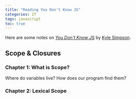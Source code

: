 ```yaml
---
title: "Reading You Don't Know JS"
categories: IT
tags: javascript
toc: true
---
```


Here are some notes on [*You Don't Know JS*](https://github.com/getify/You-Dont-Know-JS/tree/1st-ed) by [Kyle Simpson](https://github.com/getify).

## Scope & Closures

### Chapter 1: What is Scope?

Where do variables live? How does our program find them?

### Chapter 2: Lexical Scope
